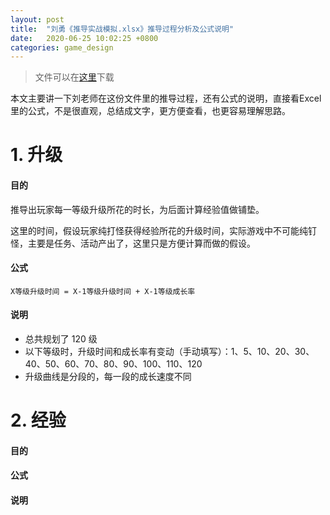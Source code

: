 ```yaml
---
layout: post
title:  "刘勇《推导实战模拟.xlsx》推导过程分析及公式说明"
date:   2020-06-25 10:02:25 +0800
categories: game_design
---
```


> 文件可以在[这里](https://bbs.gameres.com/forum.php?mod=viewthread&tid=798707&extra=page%3D1)下载

本文主要讲一下刘老师在这份文件里的推导过程，还有公式的说明，直接看Excel里的公式，不是很直观，总结成文字，更方便查看，也更容易理解思路。

# 1. 升级
#### 目的
推导出玩家每一等级升级所花的时长，为后面计算经验值做铺垫。

这里的时间，假设玩家纯打怪获得经验所花的升级时间，实际游戏中不可能纯钉怪，主要是任务、活动产出了，这里只是方便计算而做的假设。

#### 公式
```
X等级升级时间 = X-1等级升级时间 + X-1等级成长率
```

#### 说明
* 总共规划了 120 级
* 以下等级时，升级时间和成长率有变动（手动填写）：1、5、10、20、30、40、50、60、70、80、90、100、110、120
* 升级曲线是分段的，每一段的成长速度不同

# 2. 经验

#### 目的

#### 公式

#### 说明


